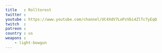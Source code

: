 ```yaml
---
title   : Rolltorest
twitter :
youtube : https://www.youtube.com/channel/UC4XdV7LoPzVbi4ZlTc7yEqQ
twitch  :
patreon :
country : us
weapons :
    - light-bowgun
---
```

